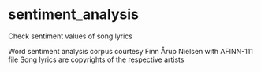 sentiment_analysis
==================
Check sentiment values of song lyrics

Word sentiment analysis corpus courtesy Finn Årup Nielsen with AFINN-111 file
Song lyrics are copyrights of the respective artists
